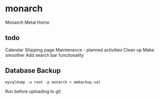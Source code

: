 # monarch
Monarch Metal Home 

## todo
Calendar
Shipping page
Maintenance - planned activities
Clean up
Make smoother
Add search bar functionality

## Database Backup
```
mysqldump -u root -p monarch > mmbackup.sql
```

Run before uploading to git